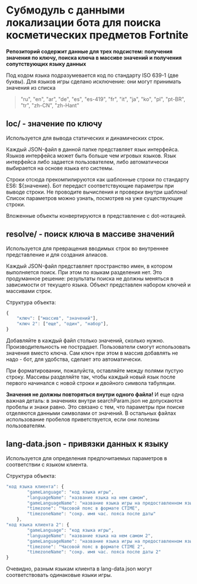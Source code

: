 # Субмодуль с данными локализации бота для поиска косметических предметов Fortnite

**Репозиторий содержит данные для трех подсистем: получения значения по ключу, поиска ключа в массиве значений и получения сопутствующих языку данных**

Под кодом языка подразумевается код по стандарту ISO 639-1 (две буквы).
Для языков игры сделано исключение: они могут принимать значения из списка
> "ru", "en", "ar", "de", "es", "es-419", "fr", "it", "ja", "ko", "pl", "pt-BR", "tr", "zh-CN", "zh-Hant"

## loc/ - значение по ключу
Используется для вывода статических и динамических строк.

Каждый JSON-файл в данной папке представляет язык интерфейса. Языков интерфейса может быть больше чем игровых языков. Язык интерфейса либо задается пользователем, либо автоматически выбирается на основе языка его системы.

Строки отсюда прекомпилируются как шаблонные строки по стандарту ES6: ${значение}. Бот передаст соответствующие параметры при выводе строки. Не проводите вычисления и проверки внутри шаблона! Список параметров можно узнать, посмотрев на уже существующие строки.

Вложенные объекты конвертируются в представление с dot-нотацией.

## resolve/ - поиск ключа в массиве значений
Используется для превращения вводимых строк во внутреннее представление и для создания алиасов.

Каждый JSON-файл представляет пространство имен, в котором выполняется поиск. При этом по языкам разделения нет. Это продуманное решение: результаты поиска не должны меняться в зависимости от текущего языка. Объект представлен набором ключей и массивами строк.

Структура объекта:
```javascript
{
	"ключ": ["массив", "значений"],
	"ключ 2": ["еще", "один", "набор"],
}
```

Добавляйте в каждый файл столько значений, сколько нужно. Производительность не пострадает. Пользователи смогут использовать значения вместо ключа. Сам ключ при этом в массив добавлять не надо - бот, для удобства, сделает это автоматически.

При форматировании, пожалуйста, оставляйте между полями пустую строку. Массивы разделяйте так, чтобы каждый новый язык после первого начинался с новой строки и двойного символа табуляции.

**Значения не должны повторяться внутри одного файла!**
И еще одна важная деталь: в значениях внутри searchParam.json не допускаются пробелы и знаки равно. Это связано с тем, что параметры при поиске отделяются данными символами от значений. В остальных файлах использование пробелов приветствуется, если они полезны пользователям.

## lang-data.json - привязки данных к языку
Используется для определения предпочитаемых параметров в соответствии с языком клиента.

Структура объекта:
```javascript
"код языка клиента": {
		"gameLanguage": "код языка игры",
		"languageName": "название языка на нем самом",
		"gameLanguageName": "название языка игры на предоставленном языке",
		"timezone": "Часовой пояс в формате CTIME",
		"timezoneName": "сокр. имя час. пояса после даты"
	},
"код языка клиента 2": {
		"gameLanguage": "код языка игры",
		"languageName": "название языка на нем самом 2",
		"gameLanguageName": "название языка игры на предоставленном языке 2",
		"timezone": "Часовой пояс в формате CTIME 2",
		"timezoneName": "сокр. имя час. пояса после даты 2"
}
```

Очевидно, разным языкам клиента в lang-data.json могут соответствовать одинаковые языки игры.